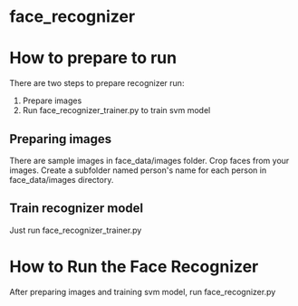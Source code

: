 # face_recognizer

# How to prepare to run
There are two steps to prepare recognizer run:
1. Prepare images
2. Run face_recognizer_trainer.py to train svm model

## Preparing images
There are sample images in face_data/images folder.
Crop faces from your images.
Create a subfolder named person's name for each person in face_data/images directory.

## Train recognizer model
Just run face_recognizer_trainer.py

# How to Run the Face Recognizer
After preparing images and training svm model, run face_recognizer.py
